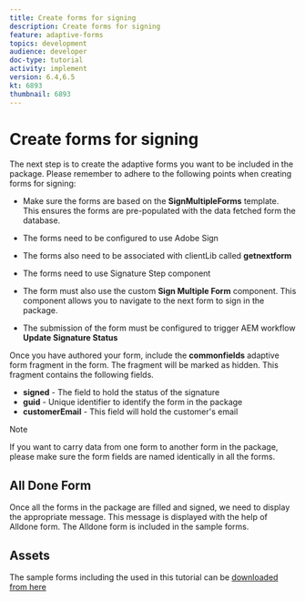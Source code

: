 ```yaml
---
title: Create forms for signing
description: Create forms for signing
feature: adaptive-forms
topics: development
audience: developer
doc-type: tutorial
activity: implement
version: 6.4,6.5
kt: 6893
thumbnail: 6893
---
```


# Create forms for signing

The next step is to create the adaptive forms you want to be included in the package. Please remember to adhere to the following points when creating forms for signing:

* Make sure the forms are based on the **SignMultipleForms** template. This ensures the forms are pre-populated with the data fetched form the database.

* The forms need to be configured to use Adobe Sign
* The forms also need to be associated with clientLib called **getnextform**
* The forms need to use Signature Step component
* The form must also use the custom **Sign Multiple Form** component. This component allows you to navigate to the next form to sign in the package.
* The submission of the form must be configured to trigger AEM workflow **Update Signature Status**

Once you have authored your form, include the **commonfields** adaptive form fragment in the form. The fragment will be marked as hidden. This fragment contains the following fields.

* **signed** - The field to hold the status of the signature
* **guid** - Unique identifier to identify the form in the package
* **customerEmail** - This field will hold the customer's email



>[!NOTE]
>If you want to carry data from one form to another form in the package, please make sure the form fields are named identically in all the forms.

## All Done Form

Once all the forms in the package are filled and signed, we need to display the appropriate message. This message is displayed with the help of Alldone form. The Alldone form is included in the sample forms.

## Assets

The sample forms including the  used in this tutorial can be [downloaded from here](assets/forms-for-signing.zip)

